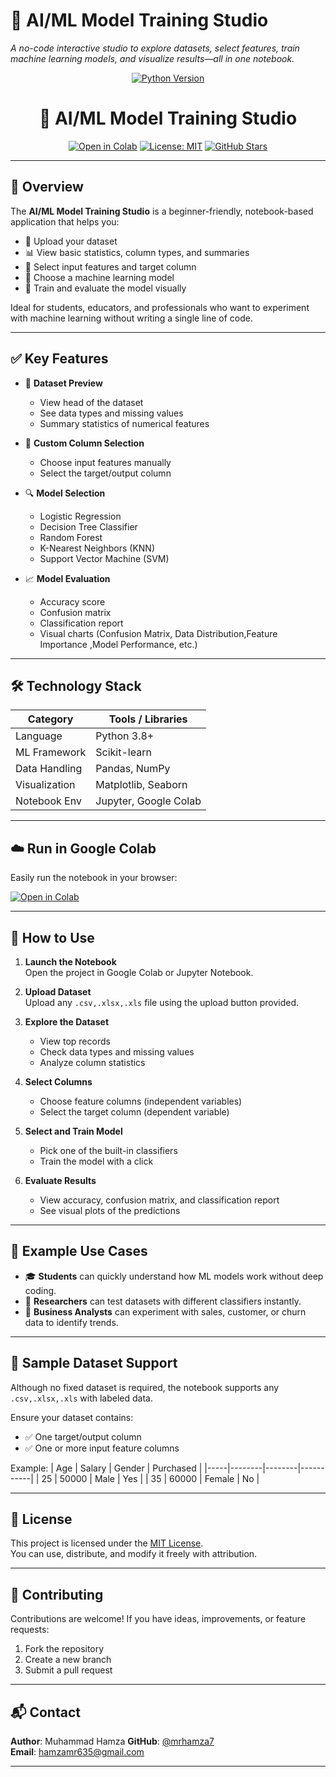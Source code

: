# 🤖 AI/ML Model Training Studio

*A no-code interactive studio to explore datasets, select features, train machine learning models, and visualize results—all in one notebook.*

<div align="center">

[![Python Version](https://img.shields.io/badge/python-3.8%2B-blue)](https://www.python.org/)
# 🤖 AI/ML Model Training Studio

[![Open in Colab](https://colab.research.google.com/assets/colab-badge.svg)](https://colab.research.google.com/github/mrhamza7/AI-ML-Model-Training-Studio/blob/main/AI_ML_Model_Training_Studio.ipynb)
[![License: MIT](https://img.shields.io/badge/License-MIT-yellow.svg)](https://opensource.org/licenses/MIT)
[![GitHub Stars](https://img.shields.io/github/stars/mrhamza7/AI-ML-Model-Training-Studio?style=social)](https://github.com/mrhamza7/AI-ML-Model-Training-Studio)


</div>

---

## 🌟 Overview

The **AI/ML Model Training Studio** is a beginner-friendly, notebook-based application that helps you:

- 📂 Upload your dataset
- 📊 View basic statistics, column types, and summaries
- 🎯 Select input features and target column
- 🤖 Choose a machine learning model
- 🧠 Train and evaluate the model visually

Ideal for students, educators, and professionals who want to experiment with machine learning without writing a single line of code.

---

## ✅ Key Features

- 🧾 **Dataset Preview**
  - View head of the dataset
  - See data types and missing values
  - Summary statistics of numerical features

- 🎯 **Custom Column Selection**
  - Choose input features manually
  - Select the target/output column

- 🔍 **Model Selection**
  - Logistic Regression
  - Decision Tree Classifier
  - Random Forest
  - K-Nearest Neighbors (KNN)
  - Support Vector Machine (SVM)

- 📈 **Model Evaluation**
  - Accuracy score
  - Confusion matrix
  - Classification report
  - Visual charts (Confusion Matrix, Data Distribution,Feature Importance ,Model Performance, etc.)

---

## 🛠️ Technology Stack

| Category        | Tools / Libraries                          |
|------------------|--------------------------------------------|
| Language         | Python 3.8+                                |
| ML Framework     | Scikit-learn                               |
| Data Handling    | Pandas, NumPy                              |
| Visualization    | Matplotlib, Seaborn                        |
| Notebook Env     | Jupyter, Google Colab                      |

---

## ☁️ Run in Google Colab

Easily run the notebook in your browser:

[![Open in Colab](https://colab.research.google.com/assets/colab-badge.svg)](https://colab.research.google.com/github/mrhamza7/AI-ML-Model-Training-Studio/blob/main/AI_ML_Model_Training_Studio.ipynb)

---

## 📂 How to Use

1. **Launch the Notebook**  
   Open the project in Google Colab or Jupyter Notebook.

2. **Upload Dataset**  
   Upload any `.csv,.xlsx,.xls` file using the upload button provided.

3. **Explore the Dataset**
   - View top records
   - Check data types and missing values
   - Analyze column statistics

4. **Select Columns**
   - Choose feature columns (independent variables)
   - Select the target column (dependent variable)

5. **Select and Train Model**
   - Pick one of the built-in classifiers
   - Train the model with a click

6. **Evaluate Results**
   - View accuracy, confusion matrix, and classification report
   - See visual plots of the predictions

---

## 📌 Example Use Cases

- 🎓 **Students** can quickly understand how ML models work without deep coding.
- 🧪 **Researchers** can test datasets with different classifiers instantly.
- 🛒 **Business Analysts** can experiment with sales, customer, or churn data to identify trends.

---

## 📁 Sample Dataset Support

Although no fixed dataset is required, the notebook supports any `.csv,.xlsx,.xls` with labeled data.

Ensure your dataset contains:
- ✅ One target/output column
- ✅ One or more input feature columns

Example:
| Age | Salary | Gender | Purchased |
|-----|--------|--------|-----------|
| 25  | 50000  | Male   | Yes       |
| 35  | 60000  | Female | No        |

---

## 📝 License

This project is licensed under the [MIT License](https://opensource.org/licenses/MIT).  
You can use, distribute, and modify it freely with attribution.

---

## 🙌 Contributing

Contributions are welcome! If you have ideas, improvements, or feature requests:

1. Fork the repository
2. Create a new branch
3. Submit a pull request

---

## 📬 Contact

**Author**:  Muhammad Hamza 
**GitHub**: [@mrhamza7](https://github.com/mrhamza7)  
**Email**: hamzamr635@gmail.com

---

